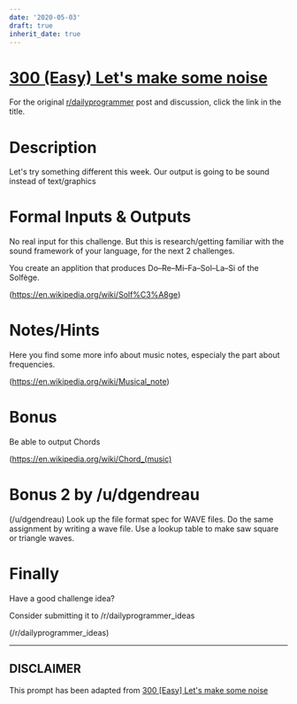 ```yaml
---
date: '2020-05-03'
draft: true
inherit_date: true
---
```


# [300 (Easy) Let's make some noise](https://www.reddit.com/r/dailyprogrammer/comments/5prdgb/20170123_challenge_300_easy_lets_make_some_noise/)

For the original [r/dailyprogrammer](https://www.reddit.com/r/dailyprogrammer/) post and discussion, click the link in the title.

# Description
Let's try something different this week. Our output is going to be sound instead of text/graphics

# Formal Inputs & Outputs
No real input for this challenge. But this is research/getting familiar with the sound framework of your language, for the next 2 challenges.

You create an applition that produces Do–Re–Mi–Fa–Sol–La–Si of the Solfège.

(https://en.wikipedia.org/wiki/Solf%C3%A8ge)
# Notes/Hints
Here you find some more info about music notes, especialy the part about frequencies.

(https://en.wikipedia.org/wiki/Musical_note)
# Bonus
Be able to output Chords

(https://en.wikipedia.org/wiki/Chord_(music)
# Bonus 2 by /u/dgendreau
(/u/dgendreau)
Look up the file format spec for WAVE files. Do the same assignment by writing a wave file. Use a lookup table to make saw square or triangle waves.

# Finally
Have a good challenge idea?

Consider submitting it to /r/dailyprogrammer_ideas

(/r/dailyprogrammer_ideas)

----
## **DISCLAIMER**
This prompt has been adapted from [300 [Easy] Let's make some noise](https://www.reddit.com/r/dailyprogrammer/comments/5prdgb/20170123_challenge_300_easy_lets_make_some_noise/
)
